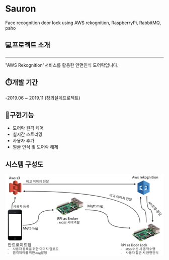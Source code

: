 # Sauron
Face recognition door lock using AWS rekognition, RaspberryPi, RabbitMQ, paho

## 💻프로젝트 소개
---

"AWS Rekognition"서비스를 활용한 안면인식 도어락입니다.


## ⏱️개발 기간
-2019.06 ~ 2019.11 (창의설계프로젝트)

## 📄구현기능
- 도어락 원격 제어
- 실시간 스트리밍
- 사용자 추가
- 얼굴 인식 및 도어락 해제

## 시스템 구성도
![시스템_구성도](https://github.com/yunsarasak/Sauron/blob/main/System_Architecture.png)


